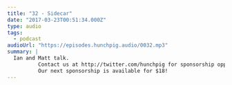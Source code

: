 ```yaml
---
title: "32 - Sidecar"
date: "2017-03-23T00:51:34.000Z"
type: audio
tags:
  - podcast
audioUrl: "https://episodes.hunchpig.audio/0032.mp3"
summary: |
  Ian and Matt talk.
          Contact us at http://twitter.com/hunchpig for sponsorship opportunities.
          Our next sponsorship is available for $18!
---
```

